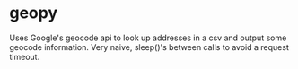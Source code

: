 geopy
=====
Uses Google's geocode api to look up addresses in a csv and output some geocode information. Very naive, sleep()'s between calls to avoid a request timeout.
